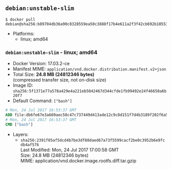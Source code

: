 ## `debian:unstable-slim`

```console
$ docker pull debian@sha256:b89704db36a90c8328559ea50c3888f17b4e611a2f3f42cb692b10553f365dd9
```

-	Platforms:
	-	linux; amd64

### `debian:unstable-slim` - linux; amd64

-	Docker Version: 17.03.2-ce
-	Manifest MIME: `application/vnd.docker.distribution.manifest.v2+json`
-	Total Size: **24.8 MB (24812346 bytes)**  
	(compressed transfer size, not on-disk size)
-	Image ID: `sha256:5f1371e77a578a429e4a221eb5042467d344cfde1fb99492e24f46650a6b20f7`
-	Default Command: `["bash"]`

```dockerfile
# Mon, 24 Jul 2017 16:53:37 GMT
ADD file:db6fe67e3a669aec58c47c737449d413ade12c9c8d151f7d4b3189f202f6a5d6 in / 
# Mon, 24 Jul 2017 16:53:37 GMT
CMD ["bash"]
```

-	Layers:
	-	`sha256:2391f05af5dcd4b7be3df88daed67a73f5599cacf2be0c3952b6e9fcdb4af576`  
		Last Modified: Mon, 24 Jul 2017 17:00:58 GMT  
		Size: 24.8 MB (24812346 bytes)  
		MIME: application/vnd.docker.image.rootfs.diff.tar.gzip
